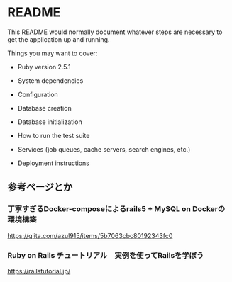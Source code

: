 # README

This README would normally document whatever steps are necessary to get the
application up and running.

Things you may want to cover:

* Ruby version
2.5.1

* System dependencies

* Configuration

* Database creation

* Database initialization

* How to run the test suite

* Services (job queues, cache servers, search engines, etc.)

* Deployment instructions


## 参考ページとか
### 丁寧すぎるDocker-composeによるrails5 + MySQL on Dockerの環境構築
https://qiita.com/azul915/items/5b7063cbc80192343fc0

### Ruby on Rails チュートリアル　実例を使ってRailsを学ぼう
https://railstutorial.jp/
